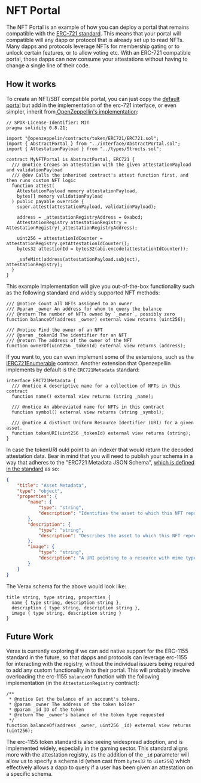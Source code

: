 # NFT Portal

The NFT Portal is an example of how you can deploy a portal that remains compatible with the [ERC-721 standard](https://eips.ethereum.org/EIPS/eip-721).  This means that your portal will compatible will any dapp or protocol that is already set up to read NFTs.  Many dapps and protocols leverage NFTs for membership gating or to unlock certain features, or to allow voting etc.  With an ERC-721 compatible portal, those dapps can now consume your attestations without having to change a single line of their code.

## How it works

To create an NFT/SBT compatible portal, you can just copy the [default portal](https://github.com/Consensys/linea-attestation-registry/blob/dev/src/portal/DefaultPortal.sol) but add in the implementation of the erc-721 interface, or even simpler, inherit from[ OpenZeppellin's implementation](https://github.com/OpenZeppelin/openzeppelin-contracts/blob/v4.9.3/contracts/token/ERC721/ERC721.sol):

```solidity
// SPDX-License-Identifier: MIT
pragma solidity 0.8.21;

import "@openzeppelin/contracts/token/ERC721/ERC721.sol";
import { AbstractPortal } from "../interface/AbstractPortal.sol";
import { AttestationPayload } from "../types/Structs.sol";

contract MyNFTPortal is AbstractPortal, ERC721 {
  /// @notice Creaes an attestation with the given attestationPayload and validationPayload
  /// @dev Calls the inherited contract's attest function first, and then runs custom NFT logic
  function attest(
    AttestationPayload memory attestationPayload,
    bytes[] memory validationPayload
  ) public payable override {
    super.attest(attestationPayload, validationPayload);
      
    address = _attestationRegistryAddress = 0xabcd;
    AttestationRegistry attestationRegistry = AttestationRegistry(_attestationRegistryAddress);
    
    uint256 = attestationIdCounter = attestationRegistry.getAttestationIdCounter();
    bytes32 attestionId = bytes32(abi.encode(attestationIdCounter));
    
    _safeMint(address(attestationPayload.subject), attestationRegistry);
  }
}
```

This example implementation will give you out-of-the-box functionality such as the following standard and widely supported NFT methods:

```solidity
/// @notice Count all NFTs assigned to an owner
/// @param _owner An address for whom to query the balance
/// @return The number of NFTs owned by `_owner`, possibly zero
function balanceOf(address _owner) external view returns (uint256);

/// @notice Find the owner of an NFT
/// @param _tokenId The identifier for an NFT
/// @return The address of the owner of the NFT
function ownerOf(uint256 _tokenId) external view returns (address);
```

If you want to, you can even implement some of the extensions, such as the [IERC721Enumerable](https://github.com/OpenZeppelin/openzeppelin-contracts/blob/v4.9.3/contracts/token/ERC721/extensions/IERC721Enumerable.sol) contract.  Another extension that Openzepellin implements by default is the `ERC721Metadata` standard:

```solidity
interface ERC721Metadata {
  /// @notice A descriptive name for a collection of NFTs in this contract
  function name() external view returns (string _name);

  /// @notice An abbreviated name for NFTs in this contract
  function symbol() external view returns (string _symbol);

  /// @notice A distinct Uniform Resource Identifier (URI) for a given asset.
  function tokenURI(uint256 _tokenId) external view returns (string);
}
```

In case the tokenURI ould point to an indexer that would return the decoded attestation data.  Bear in mind that you will need to publish your schema in a way that adheres to the "ERC721 Metadata JSON Schema", [which is defined in the standard](https://eips.ethereum.org/EIPS/eip-721) as so:

```json
{
    "title": "Asset Metadata",
    "type": "object",
    "properties": {
        "name": {
            "type": "string",
            "description": "Identifies the asset to which this NFT represents"
        },
        "description": {
            "type": "string",
            "description": "Describes the asset to which this NFT represents"
        },
        "image": {
            "type": "string",
            "description": "A URI pointing to a resource with mime type image/* representing the asset to which this NFT represents. Consider making any images at a width between 320 and 1080 pixels and aspect ratio between 1.91:1 and 4:5 inclusive."
        }
    }
}
```

The Verax schema for the above would look like:

```
title string, type string, properties {
  name { type string, description string },
  description { type string, description string },
  image { type string, description string }
}
```

## Future Work

Verax is currently exploring if we can add native support for the ERC-1155 standard in the future, so that dapps and protocols can leverage erc-1155 for interacting with the registry, without the individual issuers being required to add any custom functionality in to their portal.  This will probably involve overloading the erc-1155 `balanceOf` function with the following implementation (in the `AttestationRegistry` contract):

```solidity
/**
 * @notice Get the balance of an account's tokens.
 * @param _owner The address of the token holder
 * @param _id ID of the token
 * @return The _owner's balance of the token type requested
 */
function balanceOf(address _owner, uint256 _id) external view returns (uint256);
```

The erc-1155 token standard is also seeing widespread adoption, and is implemented widely, especially in the gaming sector. This standard aligns more with the attestation registry, as the addition of the `_id` parameter will allow us to specify a schema id (when cast from `bytes32` to `uint256`) which effectively allows a dapp to query if a user has been given an attestation on a specific schema.
